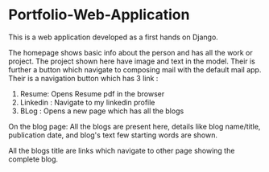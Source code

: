 # Portfolio-Web-Application
This is a web application developed as a first hands on Django.

The homepage shows basic info about the person and has all the work or project.
The project shown here have image and text in the model.
Their is further a button which navigate to composing mail with the default mail app.
Their is a navigation button which has 3 link : 
1. Resume: Opens Resume pdf in the browser
2. Linkedin : Navigate to my linkedin profile
3. BLog : Opens a new page which has all the blogs

On the blog page:
All the blogs are present here, details like blog name/title, publication date, and blog's text few starting words are shown.

All the blogs title are links which navigate to other page showing the complete blog.
